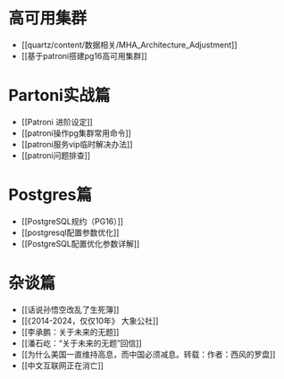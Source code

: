 # 高可用集群

- [[quartz/content/数据相关/MHA_Architecture_Adjustment]]
- [[基于patroni搭建pg16高可用集群]]

# Partoni实战篇

- [[Patroni 进阶设定]]
- [[patroni操作pg集群常用命令]]
- [[patroni服务vip临时解决办法]]
- [[patroni问题排查]]

# Postgres篇

- [[PostgreSQL规约（PG16）]]
- [[postgresql配置参数优化]]
- [[PostgreSQL配置优化参数详解]]

# 杂谈篇

- [[话说孙悟空改乱了生死簿]]
- [[《2014-2024，仅仅10年》 大象公社]]
- [[李承鹏：关于未来的无题]]
- [[潘石屹：“关于未来的无题”回信]]
- [[为什么美国一直维持高息，而中国必须减息。转载：作者：西风的罗盘]]
- [[中文互联网正在消亡]]